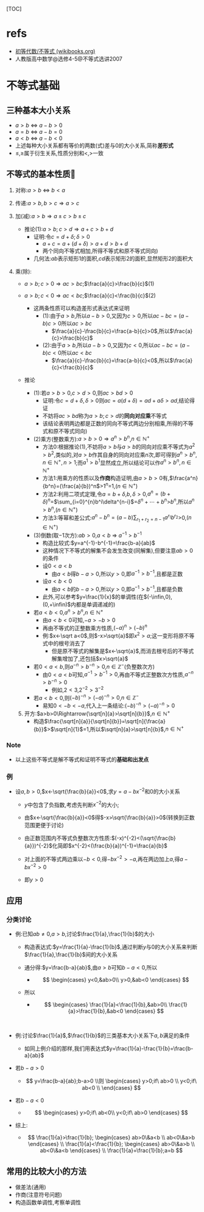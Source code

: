 [TOC]

# refs

- [初等代数/不等式  (wikibooks.org)](https://zh.wikibooks.org/wiki/初等代數/不等式)
- 人教版高中数学@选修4-5@不等式选讲2007

# 不等式基础

## 三种基本大小关系

- $a>b$ $\Leftrightarrow$ $a-b>0$
- $a=b$ $\Leftrightarrow$ $a-b=0$
- $a<b$ $\Leftrightarrow$ $a-b<0$
- 上述每种大小关系都有等价的两数(式)差与0的大小关系,简称**差形式**
- $\leqslant,\geqslant$属于衍生关系,性质分别和$<,>$一致

## 不等式的基本性质👺

1. 对称:$a>b$ $\Leftrightarrow$ $b<a$

2. 传递:$a>b,b>c\Rightarrow{a>c}$

3. 加(减):$a>b\Rightarrow{a\pm c>b\pm c}$

     - 推论(1):$a>b;c>d\Rightarrow{a+c>b+d}$
       - 证明:令$c=d+\delta;\delta>0$
         - $a+c=a+(d+\delta)>a+d>b+d$
         - 两个同向不等式相加,所得不等式和原不等式同向)
       - 几何法:$ab$表示矩形1的面积,$cd$表示矩形2的面积,显然矩形2的面积大

4. 乘(除):

     - $a>b;c>0\Rightarrow{ac>bc}$;$\frac{a}{c}>\frac{b}{c}$(1)

   - $a>b;c<0\Rightarrow{ac<bc}$;$\frac{a}{c}<\frac{b}{c}$(2)
       - 这两条性质可以构造差形式表达式来证明
         - (1):由于$a>b$,所以$a-b>0$,又因为$c>0$,所以$ac-bc=(a-b)c>0$所以$ac>bc$
           - $\frac{a}{c}-\frac{b}{c}=\frac{a-b}{c}>0$,所以$\frac{a}{c}>\frac{b}{c}$
         - $(2)$:由于$a>b$,所以$a-b>0$,又因为$c<0$,所以$ac-bc=(a-b)c<0$所以$ac<bc$
           - $\frac{a}{c}-\frac{b}{c}=\frac{a-b}{c}<0$,所以$\frac{a}{c}<\frac{b}{c}$

   - 推论
       - (1):若$a>b>0$,$c>d>0$,则$ac>bd>0$
         - 证明:令$c=d+\delta,\delta>0$则$ac=a(d+\delta)=ad+a\delta>ad$,结论得证
         - 不妨将$ac>bd$称为$a>b;c>d$的**同向对应乘**不等式
         - 该结论表明两边都是正数的同向不等式两边分别相乘,所得的不等式和原不等式同向)
       - (2)乘方(整数乘方):$a>b>0\Rightarrow{a^n>b^n}$,$n\in\mathbb{N^+}$
         - 方法0:根据推论(1),不妨将$a>b$与$a>b$的同向对应乘不等式为$a^2>b^2$,类似的,对$a>b$作其自身的同向对应乘$n$次,即可得到$a^n>b^n,n\in\mathbb{N^+},n>1$;而$a^1>b^1$显然成立,所以结论可以作$a^n>b^n,n\in\mathbb{N^+}$
         - 方法1:用乘方的性质以及**作商**构造证明,由$a>b>0$有,$\frac{a^n}{b^n}=(\frac{a}{b})^n$>$1^n$=1,$(n\in\mathbb{N^+})$
         - 方法2:利用二项式定理,令$a=b+\delta$,$b,\delta>0$,$a^n=(b+\delta)^n$=$\sum_{i=0}^{n}b^i\delta^{n-i}$=$\delta^n+\cdots+b^{n}$>$b^n$,所以$a^n>b^n$,$(n\in\mathbb{N^+})$
         - 方法3:等幂和差公式:$a^n-b^n=(a-b)\sum_{r_1+r_2=n-1}a^{r_1}b^{r_2}$>0,$(n\in\mathbb{N^+})$
       - (3)倒数(取$-1$次方):$ab>0$,$a<b$ $\Rightarrow$ $a^{-1}>b^{-1}$
         - 构造比较式:$y=a^{-1}-b^{-1}=\frac{b-a}{ab}$
         - 这种情况下不等式的解集不会发生改变(同解集),但要注意$ab>0$的条件
         - 设$0<a<b$
           - 由$a<b$得$b-a>0$,所以$y>0$,即$a^{-1}>b^{-1}$,且都是正数
         - 设$a<b<0$
           - 由$a<b$的$b-a>0$,所以$y>0$,即$a^{-1}>b^{-1}$,且都是负数
         - 此外,可以参考$y=\frac{1}{x}$的单调性(在$(-\infin,0),(0,+\infin)$内都是单调递减的)
       - 若$a<b<0$,$a^n>b^n$,$n\in\mathbb{N^{+}}$
         - 由$a<b<0$可知,$-a>-b>0$
         - 再由不等式的正整数乘方性质,$(-a)^n>(-b)^n$
         - 例:$x<-\sqrt a<0$,则$-x>\sqrt{a}$即$x^2>a$;这一变形将原不等式中的根号消去了
           - 但是原不等式的解集是$x<-\sqrt{a}$,而消去根号后的不等式解集增加了,还包括$x>\sqrt{a}$
       - 若$0<a<b$,则$a^{-n}>b^{-n}>0$,$n\in\mathbb{Z^{-}}$(负整数次方)
         - 由$0<a<b$可知,$a^{-1}>b^{-1}>0$,再由不等式正整数次方性质,$a^{-n}>b^{-n}>0$
           - 例如,$2<3$,$2^{-2}>3^{-2}$
       - 若$a<b<0$,则$(-b)^{-n}>(-a)^{-n}>0$,$n\in\mathbb{Z^{-}}$
         - 易知$0<-b<-a$,代入上一条结论:$(-b)^{-n}>(-a)^{-n}>0$

   5. 开方:$a>b>0\Rightarrow{\sqrt[n]{a}>\sqrt[n]{b}}$,$n\in\mathbb{N^+}$
        - 构造$\frac{\sqrt[n]{a}}{\sqrt[n]{b}}=\sqrt[n]{\frac{a}{b}}$>$\sqrt[n]{1}$=1,所以$\sqrt[n]{a}>\sqrt[n]{b}$,$n\in\mathbb{N^+}$





### Note

- 以上这些不等式是解不等式和证明不等式的**基础和出发点**

### 例

- 设$a,b>0$,$x<-\sqrt{\frac{b}{a}}<0$,求$y=a-bx^{-2}$和0的大小关系

  - $y$中包含了负指数,考虑先判断$x^{-2}$的大小;

  - 由$x<-\sqrt{\frac{b}{a}}<0$得$-x>\sqrt{\frac{b}{a}}>0$(转换到正数范围更便于讨论)

  - 由正数范围内不等式负整数次方性质:$(-x)^{-2}<(\sqrt{\frac{b}{a}})^{-2}$化简即$x^{-2}<(\frac{b}{a})^{-1}=\frac{a}{b}$

  - 对上面的不等式两边乘以$-b<0$,得$-bx^{-2}>-a$,再在两边加上$a$,得$a-bx^{-2}>0$

  - 即$y>0$

    

## 应用

### 分类讨论

- 例:已知$ab\neq{0}$,$a>b$,讨论$\frac{1}{a},\frac{1}{b}$的大小

  - 构造表达式:$y=\frac{1}{a}-\frac{1}{b}$,通过判断$y$与0的大小关系来判断$\frac{1}{a},\frac{1}{b}$间的大小关系


  - 通分得:$y=\frac{b-a}{ab}$,由$a>b$可知$b-a<0$,所以

    - $$
      \begin{cases}
      y<0,&ab>0\\
      y>0,&ab<0
      \end{cases}
      $$

  - 所以

    - $$
      \begin{cases}
      \frac{1}{a}<\frac{1}{b},&ab>0\\
      \frac{1}{a}>\frac{1}{b},&ab<0
      \end{cases}
      $$

    ​			


- 例:讨论$\frac{1}{a}$,$\frac{1}{b}$的三类基本大小关系下$a,b$满足的条件
  - 如同上例介绍的那样,我们用表达式$y=\frac{1}{a}-\frac{1}{b}=\frac{b-a}{ab}$

- 若$b-a>0$

  - $$
    y=\frac{b-a}{ab};b-a>0
    \\则
    \begin{cases}
    y>0;if\ ab>0
    \\
    y<0;if\ ab<0
    \\
    \end{cases}
    $$

  

- 若$b-a<0$

  - $$
    \begin{cases}
    y>0;if\ ab<0\\
    y<0;if\ ab>0
    \end{cases}
    $$

    

- 综上:

  - $$
    \frac{1}{a}>\frac{1}{b};
    \begin{cases}
    ab>0\&a<b
    \\
    ab<0\&a>b
    \end{cases}
    \\
    \frac{1}{a}<\frac{1}{b};
    \begin{cases}
    ab>0\&a>b
    \\
    ab<0\&a<b
    \end{cases}
    \\
    \frac{1}{a}=\frac{1}{b};a=b
    $$

    

## 常用的比较大小的方法

- 做差法(通用)
- 作商(注意符号问题)
- 构造函数单调性,考察单调性

